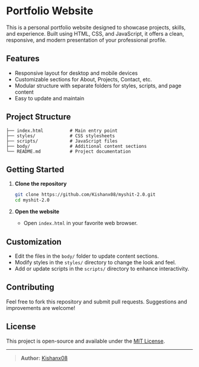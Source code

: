 # Portfolio Website

This is a personal portfolio website designed to showcase projects, skills, and experience. Built using HTML, CSS, and JavaScript, it offers a clean, responsive, and modern presentation of your professional profile.

## Features

- Responsive layout for desktop and mobile devices
- Customizable sections for About, Projects, Contact, etc.
- Modular structure with separate folders for styles, scripts, and page content
- Easy to update and maintain

## Project Structure

```
├── index.html          # Main entry point
├── styles/             # CSS stylesheets
├── scripts/            # JavaScript files
├── body/               # Additional content sections
└── README.md           # Project documentation
```

## Getting Started

1. **Clone the repository**
   ```bash
   git clone https://github.com/Kishanx08/myshit-2.0.git
   cd myshit-2.0
   ```

2. **Open the website**
   - Open `index.html` in your favorite web browser.

## Customization

- Edit the files in the `body/` folder to update content sections.
- Modify styles in the `styles/` directory to change the look and feel.
- Add or update scripts in the `scripts/` directory to enhance interactivity.

## Contributing

Feel free to fork this repository and submit pull requests. Suggestions and improvements are welcome!

## License

This project is open-source and available under the [MIT License](LICENSE).

---
 
> **Author:** [Kishanx08](https://github.com/Kishanx08)
